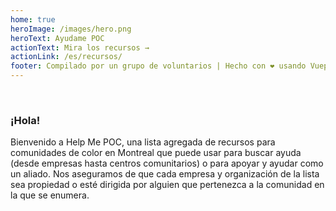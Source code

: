 ```yaml
---
home: true
heroImage: /images/hero.png
heroText: Ayudame POC
actionText: Mira los recursos →
actionLink: /es/recursos/
footer: Compilado por un grupo de voluntarios | Hecho con ❤️ usando Vuepress
---
```


<br>

### ¡Hola!

Bienvenido a Help Me POC, una lista agregada de recursos para comunidades de color en Montreal que puede usar para buscar ayuda (desde empresas hasta centros comunitarios) o para apoyar y ayudar como un aliado. Nos aseguramos de que cada empresa y organización de la lista sea propiedad o esté dirigida por alguien que pertenezca a la comunidad en la que se enumera.
